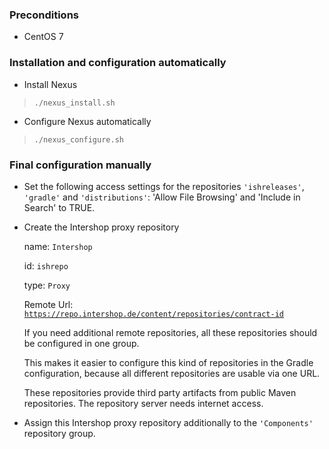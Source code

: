 ### Preconditions

* CentOS 7

### Installation and configuration automatically

* Install Nexus

> <code>./nexus_install.sh</code>

* Configure Nexus automatically

> <code>./nexus_configure.sh</code>
    
### Final configuration manually

* Set the following access settings for the repositories <code>'ishreleases'</code>, <code>'gradle'</code> and <code>'distributions'</code>: 'Allow File Browsing' and 'Include in Search' to TRUE.  

* Create the Intershop proxy repository
 
    name: <code>Intershop</code>	
    
    id: <code>ishrepo</code>
    
    type: <code>Proxy</code>
    
    Remote Url: <code>https://repo.intershop.de/content/repositories/contract-id</code>
    
    If you need additional remote repositories, all these repositories should be configured in one group.
    
    This makes it easier to configure this kind of repositories in the Gradle configuration, because all different repositories are usable via one URL.
    
    These repositories provide third party artifacts from public Maven repositories. The repository server needs internet access.

* Assign this Intershop proxy repository additionally to the <code>'Components'</code> repository group.